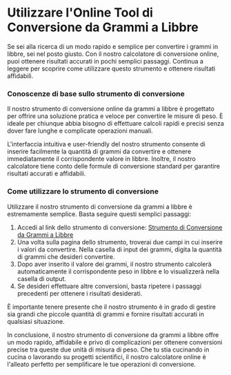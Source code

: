 Utilizzare l'Online Tool di Conversione da Grammi a Libbre
==========================================================

Se sei alla ricerca di un modo rapido e semplice per convertire i grammi in libbre, sei nel posto giusto. Con il nostro calcolatore di conversione online, puoi ottenere risultati accurati in pochi semplici passaggi. Continua a leggere per scoprire come utilizzare questo strumento e ottenere risultati affidabili.

### Conoscenze di base sullo strumento di conversione

Il nostro strumento di conversione online da grammi a libbre è progettato per offrire una soluzione pratica e veloce per convertire le misure di peso. È ideale per chiunque abbia bisogno di effettuare calcoli rapidi e precisi senza dover fare lunghe e complicate operazioni manuali.

L'interfaccia intuitiva e user-friendly del nostro strumento consente di inserire facilmente la quantità di grammi da convertire e ottenere immediatamente il corrispondente valore in libbre. Inoltre, il nostro calcolatore tiene conto delle formule di conversione standard per garantire risultati accurati e affidabili.

### Come utilizzare lo strumento di conversione

Utilizzare il nostro strumento di conversione da grammi a libbre è estremamente semplice. Basta seguire questi semplici passaggi:

1. Accedi al link dello strumento di conversione: [Strumento di Conversione da Grammi a Libbre](https://www.onlinecalculatorsfree.com/it/convert/grams-to-pounds.html)
2. Una volta sulla pagina dello strumento, troverai due campi in cui inserire i valori da convertire. Nella casella di input dei grammi, digita la quantità di grammi che desideri convertire.
3. Dopo aver inserito il valore dei grammi, il nostro strumento calcolerà automaticamente il corrispondente peso in libbre e lo visualizzerà nella casella di output.
4. Se desideri effettuare altre conversioni, basta ripetere i passaggi precedenti per ottenere i risultati desiderati.

È importante tenere presente che il nostro strumento è in grado di gestire sia grandi che piccole quantità di grammi e fornire risultati accurati in qualsiasi situazione.

In conclusione, il nostro strumento di conversione da grammi a libbre offre un modo rapido, affidabile e privo di complicazioni per ottenere conversioni precise tra queste due unità di misura di peso. Che tu stia cucinando in cucina o lavorando su progetti scientifici, il nostro calcolatore online è l'alleato perfetto per semplificare le tue operazioni di conversione.